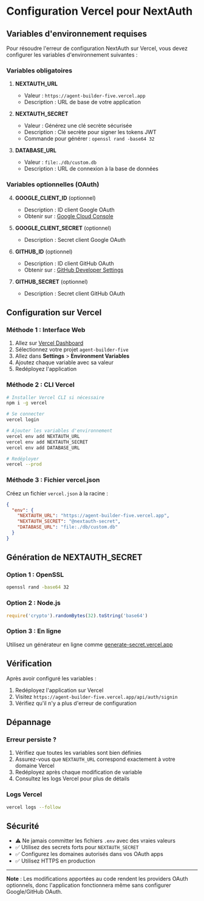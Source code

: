 # Configuration Vercel pour NextAuth

## Variables d'environnement requises

Pour résoudre l'erreur de configuration NextAuth sur Vercel, vous devez configurer les variables d'environnement suivantes :

### Variables obligatoires

1. **NEXTAUTH_URL**
   - Valeur : `https://agent-builder-five.vercel.app`
   - Description : URL de base de votre application

2. **NEXTAUTH_SECRET**
   - Valeur : Générez une clé secrète sécurisée
   - Description : Clé secrète pour signer les tokens JWT
   - Commande pour générer : `openssl rand -base64 32`

3. **DATABASE_URL**
   - Valeur : `file:./db/custom.db`
   - Description : URL de connexion à la base de données

### Variables optionnelles (OAuth)

4. **GOOGLE_CLIENT_ID** (optionnel)
   - Description : ID client Google OAuth
   - Obtenir sur : [Google Cloud Console](https://console.cloud.google.com/)

5. **GOOGLE_CLIENT_SECRET** (optionnel)
   - Description : Secret client Google OAuth

6. **GITHUB_ID** (optionnel)
   - Description : ID client GitHub OAuth
   - Obtenir sur : [GitHub Developer Settings](https://github.com/settings/developers)

7. **GITHUB_SECRET** (optionnel)
   - Description : Secret client GitHub OAuth

## Configuration sur Vercel

### Méthode 1 : Interface Web

1. Allez sur [Vercel Dashboard](https://vercel.com/dashboard)
2. Sélectionnez votre projet `agent-builder-five`
3. Allez dans **Settings** > **Environment Variables**
4. Ajoutez chaque variable avec sa valeur
5. Redéployez l'application

### Méthode 2 : CLI Vercel

```bash
# Installer Vercel CLI si nécessaire
npm i -g vercel

# Se connecter
vercel login

# Ajouter les variables d'environnement
vercel env add NEXTAUTH_URL
vercel env add NEXTAUTH_SECRET
vercel env add DATABASE_URL

# Redéployer
vercel --prod
```

### Méthode 3 : Fichier vercel.json

Créez un fichier `vercel.json` à la racine :

```json
{
  "env": {
    "NEXTAUTH_URL": "https://agent-builder-five.vercel.app",
    "NEXTAUTH_SECRET": "@nextauth-secret",
    "DATABASE_URL": "file:./db/custom.db"
  }
}
```

## Génération de NEXTAUTH_SECRET

### Option 1 : OpenSSL
```bash
openssl rand -base64 32
```

### Option 2 : Node.js
```javascript
require('crypto').randomBytes(32).toString('base64')
```

### Option 3 : En ligne
Utilisez un générateur en ligne comme [generate-secret.vercel.app](https://generate-secret.vercel.app/32)

## Vérification

Après avoir configuré les variables :

1. Redéployez l'application sur Vercel
2. Visitez `https://agent-builder-five.vercel.app/api/auth/signin`
3. Vérifiez qu'il n'y a plus d'erreur de configuration

## Dépannage

### Erreur persiste ?

1. Vérifiez que toutes les variables sont bien définies
2. Assurez-vous que `NEXTAUTH_URL` correspond exactement à votre domaine Vercel
3. Redéployez après chaque modification de variable
4. Consultez les logs Vercel pour plus de détails

### Logs Vercel

```bash
vercel logs --follow
```

## Sécurité

- ⚠️ Ne jamais committer les fichiers `.env` avec des vraies valeurs
- ✅ Utilisez des secrets forts pour `NEXTAUTH_SECRET`
- ✅ Configurez les domaines autorisés dans vos OAuth apps
- ✅ Utilisez HTTPS en production

---

**Note** : Les modifications apportées au code rendent les providers OAuth optionnels, donc l'application fonctionnera même sans configurer Google/GitHub OAuth.
